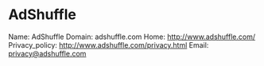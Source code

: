 
# AdShuffle

Name: AdShuffle
Domain: adshuffle.com
Home: http://www.adshuffle.com/
Privacy_policy: http://www.adshuffle.com/privacy.html
Email: privacy@adshuffle.com
